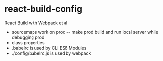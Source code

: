 # react-build-config
React Build with Webpack et al

  * sourcemaps work on prod -- make prod build and run local server while debugging prod
  * class properties
  * .babelrc is used by CLI ES6 Modules
  * ./config/babelrc.js is used by webpack

